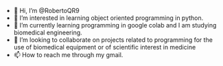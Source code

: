 - 👋 Hi, I’m @RobertoQR9
- 👀 I’m interested in learning object oriented programming in python.
- 🌱 I’m currently learning programming in google colab and I am studying biomedical engineering.
- 💞️ I’m looking to collaborate on projects related to programming for the use of biomedical equipment or of scientific interest in medicine
- 📫 How to reach me through my gmail.

<!---
RobertoQR9/RobertoQR9 is a ✨ special ✨ repository because its `README.md` (this file) appears on your GitHub profile.
You can click the Preview link to take a look at your changes.
--->
